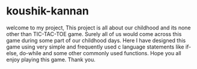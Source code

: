 # koushik-kannan
welcome to my project, 
This project is all about our childhood and its none other than TIC-TAC-TOE game. Surely all of us would come across this game during some part of our childhood days. 
Here I have designed this game using very simple and frequently used c language statements like if-else, do-while and some other commonly used functions. Hope you all enjoy playing this game.
Thank you.
